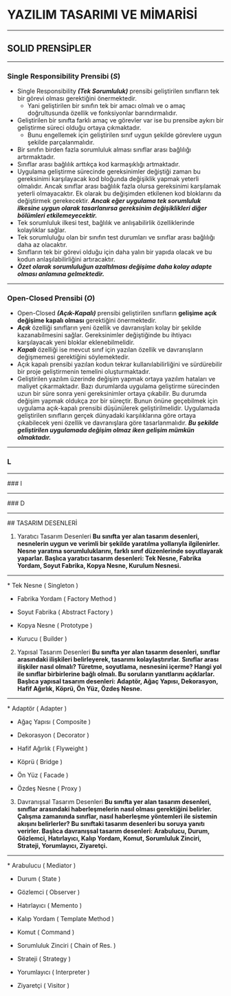 # YAZILIM TASARIMI VE MİMARİSİ

<hr></hr>

## SOLID PRENSİPLER

<hr></hr>

### Single Responsibility Prensibi (***S***)

* Single Responsibility ***(Tek Sorumluluk)*** prensibi geliştirilen sınıfların tek bir görevi olması gerektiğini önermektedir.
  * Yani geliştirilen bir sınıfın tek bir amacı olmalı ve o amaç doğrultusunda özellik ve fonksiyonlar barındırmalıdır.
* Geliştirilen bir sınıfta farklı amaç ve görevler var ise bu prensibe aykırı bir geliştirme süreci olduğu ortaya çıkmaktadır.
  * Bunu engellemek için geliştirilen sınıf uygun şekilde görevlere uygun şekilde parçalanmalıdır.
* Bir sınıfın birden fazla sorumluluk alması sınıflar arası bağlılığı artırmaktadır.
* Sınıflar arası bağlılık arttıkça kod karmaşıklığı artmaktadır.
* Uygulama geliştirme sürecinde gereksinimler değiştiği zaman bu gereksinimi karşılayacak kod bloğunda değişiklik yapmak yeterli olmalıdır. Ancak sınıflar arası bağlılık fazla olursa gereksinimi karşılamak yeterli olmayacaktır. Ek olarak bu değişimden etkilenen kod bloklarını da değiştirmek gerekecektir. ***Ancak eğer uygulama tek sorumluluk ilkesine uygun olarak tasarlanırsa gereksinim değişiklikleri diğer bölümleri etkilemeyecektir.***
* Tek sorumluluk ilkesi test, bağlılık ve anlışabilirlik özelliklerinde kolaylıklar sağlar.
* Tek sorumluluğu olan bir sınıfın test durumları ve sınıflar arası bağlılığı daha az olacaktır.
* Sınıfların tek bir görevi olduğu için daha yalın bir yapıda olacak ve bu kodun anlaşılabilirliğini artıracaktır.
* ***Özet olarak sorumluluğun azaltılması değişime daha kolay adapte olması anlamına gelmektedir.***
<hr></hr>

### Open-Closed Prensibi (***O***)

* Open-Closed ***(Açık-Kapalı)*** prensibi geliştirilen sınıfların __gelişime açık değişime kapalı olması__ gerektiğini önermektedir.
* ***Açık*** özelliği sınıfların yeni özellik ve davranışları kolay bir şekilde kazanabilmesini sağlar. Gereksinimler değiştiğinde bu ihtiyacı karşılayacak yeni bloklar eklenebilmelidir.
* ***Kapalı*** özelliği ise mevcut sınıf için yazılan özellik ve davranışların değişmemesi gerektiğini söylemektedir.
* Açık kapalı prensibi yazılan kodun tekrar kullanılabilirliğini ve sürdürebilir bir proje geliştirmenin temelini oluşturmaktadır.
* Geliştirilen yazılım üzerinde değişim yapmak ortaya yazılım hataları ve maliyet çıkarmaktadır. Bazı durumlarda uygulama geliştirme sürecinden uzun bir süre sonra yeni gereksinimler ortaya çıkabilir. Bu durumda değişim yapmak oldukça zor bir süreçtir. Bunun önüne geçebilmek için uygulama açık-kapalı prensibi düşünülerek geliştirilmelidir. Uygulamada geliştirilen sınıfların gerçek dünyadaki karşılıklarına göre ortaya çıkabilecek yeni özellik ve davranışlara göre tasarlanmalıdır. ***Bu şekilde geliştirilen uygulamada değişim olmaz iken gelişim mümkün olmaktadır.***
<hr></hr>

### L

<hr></hr>
### I

<hr></hr>
### D

<hr></hr>
## TASARIM DESENLERİ

1. Yaratıcı Tasarım Desenleri
**Bu sınıfta yer alan tasarım desenleri, nesnelerin uygun ve verimli bir şekilde yaratılma yollarıyla ilgilenirler. Nesne yaratma sorumluluklarını, farklı sınıf düzenlerinde soyutlayarak yaparlar. Başlıca yaratıcı tasarım desenleri: Tek Nesne, Fabrika Yordam, Soyut Fabrika, Kopya Nesne, Kurulum Nesnesi.**
<hr></hr>
  * Tek Nesne ( Singleton )

  * Fabrika Yordam ( Factory Method )

  * Soyut Fabrika ( Abstract Factory )

  * Kopya Nesne ( Prototype )

  * Kurucu ( Builder )

2. Yapısal Tasarım Desenleri
**Bu sınıfta yer alan tasarım desenleri, sınıflar arasındaki ilişkileri belirleyerek, tasarımı kolaylaştırırlar. Sınıflar arası ilişkiler nasıl olmalı? Türetme, soyutlama, nesnesini içerme? Hangi yol ile sınıflar birbirlerine bağlı olmalı. Bu soruların yanıtlarını açıklarlar. Başlıca yapısal tasarım desenleri: Adaptör, Ağaç Yapısı, Dekorasyon, Hafif Ağırlık, Köprü, Ön Yüz, Özdeş Nesne.**
<hr></hr>
  * Adaptör ( Adapter )

  * Ağaç Yapısı ( Composite )

  * Dekorasyon ( Decorator )

  * Hafif Ağırlık ( Flyweight )

  * Köprü ( Bridge )

  * Ön Yüz ( Facade )

  * Özdeş Nesne ( Proxy )

3. Davranışsal Tasarım Desenleri
**Bu sınıfta yer alan tasarım desenleri, sınıflar arasındaki haberleşmelerin nasıl olması gerektiğini belirler. Çalışma zamanında sınıflar, nasıl haberleşme yöntemleri ile sistemin akışını belirlerler? Bu sınıftaki tasarım desenleri bu soruya yanıtı verirler. Başlıca davranışsal tasarım desenleri: Arabulucu, Durum, Gözlemci, Hatırlayıcı, Kalıp Yordam, Komut, Sorumluluk Zinciri, Strateji, Yorumlayıcı, Ziyaretçi.**
<hr></hr>
  * Arabulucu ( Mediator )

  * Durum ( State )

  * Gözlemci ( Observer )

  * Hatırlayıcı ( Memento )

  * Kalıp Yordam ( Template Method )

  * Komut ( Command )

  * Sorumluluk Zinciri ( Chain of Res. )

  * Strateji ( Strategy )

  * Yorumlayıcı ( Interpreter )

  * Ziyaretçi ( Visitor )
